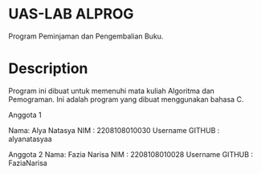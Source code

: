 # UAS-LAB ALPROG
Program Peminjaman dan Pengembalian Buku.

# Description
Program ini dibuat untuk memenuhi mata kuliah Algoritma dan Pemograman.
Ini adalah program yang dibuat menggunakan bahasa C. 

Anggota 1

Nama: Alya Natasya
NIM : 2208108010030
Username GITHUB : alyanatasyaa


Anggota 2
Nama: Fazia Narisa
NIM : 2208108010028
Username GITHUB : FaziaNarisa

